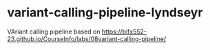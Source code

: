 # variant-calling-pipeline-lyndseyr
VAriant calling pipeline based on https://bifx552-23.github.io/CourseInfo/labs/08variant-calling-pipeline/
